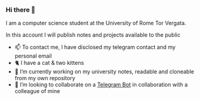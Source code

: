 ### Hi there 👋
I am a computer science student at the University of Rome Tor Vergata.

In this account I will publish notes and projects available to the public

- 📫 To contact me, I have disclosed my telegram contact and my personal email
- 🐈 I have a cat & two kittens
- 🔭 I’m currently working on my university notes, readable and cloneable from my own repository
- 👯 I’m looking to collaborate on a [Telegram Bot](https://github.com/francosalvucci14/Lab25a-TG-bot) in collaboration with a colleague of mine
<!--
**davidenox/davidenox** is a ✨ _special_ ✨ repository because its `README.md` (this file) appears on your GitHub profile.

Here are some ideas to get you started:


- 🌱 I’m currently learning ...
 ...
- 🤔 I’m looking for help with ...
- 💬 Ask me about ...
- 📫 How to reach me: ...
- 😄 Pronouns: ...
- ⚡ Fun fact: ...
-->
